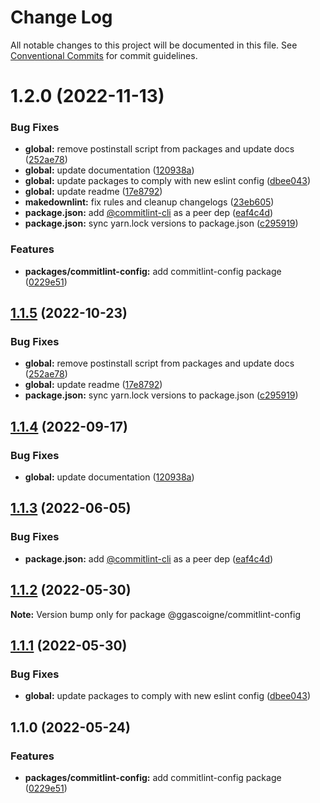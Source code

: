 # Change Log

All notable changes to this project will be documented in this file.
See [Conventional Commits](https://conventionalcommits.org) for commit guidelines.

# 1.2.0 (2022-11-13)

### Bug Fixes

- **global:** remove postinstall script from packages and update docs ([252ae78](https://github.com/ggascoigne/shareable-configs/commit/252ae787ec89902f130ee28d2af63255fdfabb4d))
- **global:** update documentation ([120938a](https://github.com/ggascoigne/shareable-configs/commit/120938a301c88730d31dc8c8f919c960d193edb2))
- **global:** update packages to comply with new eslint config ([dbee043](https://github.com/ggascoigne/shareable-configs/commit/dbee043b0a6b0a1d99e44e6cb8af9fa52133aab9))
- **global:** update readme ([17e8792](https://github.com/ggascoigne/shareable-configs/commit/17e879243244bf28136e24deef02522147abe451))
- **makedownlint:** fix rules and cleanup changelogs ([23eb605](https://github.com/ggascoigne/shareable-configs/commit/23eb605a42fd51ca0b5d24de781929a1662e634f))
- **package.json:** add [@commitlint-cli](https://github.com/commitlint-cli) as a peer dep ([eaf4c4d](https://github.com/ggascoigne/shareable-configs/commit/eaf4c4dc3245156ad0e9b72b29992ff7b61700a7))
- **package.json:** sync yarn.lock versions to package.json ([c295919](https://github.com/ggascoigne/shareable-configs/commit/c295919e8cd1fbbd7965fe67d0188e0d657b6427))

### Features

- **packages/commitlint-config:** add commitlint-config package ([0229e51](https://github.com/ggascoigne/shareable-configs/commit/0229e519234ca8b4c3738589955db9ac5fe991bf))

## [1.1.5](https://github.com/ggascoigne/shareable-configs/compare/@ggascoigne/commitlint-config@1.1.4...@ggascoigne/commitlint-config@1.1.5) (2022-10-23)

### Bug Fixes

- **global:** remove postinstall script from packages and update docs ([252ae78](https://github.com/ggascoigne/shareable-configs/commit/252ae787ec89902f130ee28d2af63255fdfabb4d))
- **global:** update readme ([17e8792](https://github.com/ggascoigne/shareable-configs/commit/17e879243244bf28136e24deef02522147abe451))
- **package.json:** sync yarn.lock versions to package.json ([c295919](https://github.com/ggascoigne/shareable-configs/commit/c295919e8cd1fbbd7965fe67d0188e0d657b6427))

## [1.1.4](https://github.com/ggascoigne/shareable-configs/compare/@ggascoigne/commitlint-config@1.1.3...@ggascoigne/commitlint-config@1.1.4) (2022-09-17)

### Bug Fixes

- **global:** update documentation ([120938a](https://github.com/ggascoigne/shareable-configs/commit/120938a301c88730d31dc8c8f919c960d193edb2))

## [1.1.3](https://github.com/ggascoigne/shareable-configs/compare/@ggascoigne/commitlint-config@1.1.2...@ggascoigne/commitlint-config@1.1.3) (2022-06-05)

### Bug Fixes

- **package.json:** add [@commitlint-cli](https://github.com/commitlint-cli) as a peer dep ([eaf4c4d](https://github.com/ggascoigne/shareable-configs/commit/eaf4c4dc3245156ad0e9b72b29992ff7b61700a7))

## [1.1.2](https://github.com/ggascoigne/shareable-configs/compare/@ggascoigne/commitlint-config@1.1.1...@ggascoigne/commitlint-config@1.1.2) (2022-05-30)

**Note:** Version bump only for package @ggascoigne/commitlint-config

## [1.1.1](https://github.com/ggascoigne/shareable-configs/compare/@ggascoigne/commitlint-config@1.1.0...@ggascoigne/commitlint-config@1.1.1) (2022-05-30)

### Bug Fixes

- **global:** update packages to comply with new eslint config ([dbee043](https://github.com/ggascoigne/shareable-configs/commit/dbee043b0a6b0a1d99e44e6cb8af9fa52133aab9))

## 1.1.0 (2022-05-24)

### Features

- **packages/commitlint-config:** add commitlint-config package ([0229e51](https://github.com/ggascoigne/shareable-configs/commit/0229e519234ca8b4c3738589955db9ac5fe991bf))
